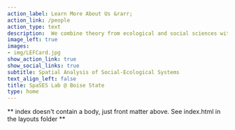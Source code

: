 ```yaml
---
action_label: Learn More About Us &rarr;
action_link: /people
action_type: text
description:  We combine theory from ecological and social sciences with contemporary statistical and simulation analysis to understand how people, politics, and place affect the institutional design and effectiveness of conservation in the hopes of improving outcomes for people and the planet.
image_left: true
images:
- img/LEFCard.jpg
show_action_link: true
show_social_links: true
subtitle: Spatial Analysis of Social-Ecological Systems
text_align_left: false
title: SpaSES Lab @ Boise State
type: home
---
```


** index doesn't contain a body, just front matter above.
See index.html in the layouts folder **
